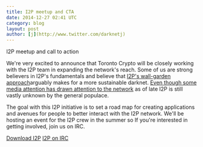 ```yaml
---
title: I2P meetup and CTA
date: 2014-12-27 02:41 UTC
category: blog
layout: post
author: [j](http://www.twitter.com/darknetj)
---
```

I2P meetup and call to action

We're very excited to announce that Toronto Crypto 
will be closely working with the I2P team in expanding
the network's reach. Some of us are strong
believers in I2P's fundamentals and believe
that [I2P's wall-garden approach](https://geti2p.net/en/docs/how/intro)arguably makes for a more sustainable 
darknet. [Even though some media attention 
has drawn attention to the network](http://gizmodo.com/i2p-the-super-anonymous-network-that-silk-road-calls-h-1680940282) as of late I2P
is still vastly unknown by the general populace. 

The goal with this I2P initiative is to set a 
road map for creating applications and avenues 
for people to better interact with the I2P network. We'll
be hosting an event for the I2P crew in the summer so If
you're interested in getting involved, join us on IRC.

[Download I2P](https://geti2p.net/en/download)
[I2P on IRC](http://www.eepsite.com/Content/HowTo/Setup_XChat_I2P.htm)

